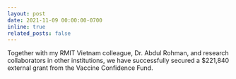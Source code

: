 ```yaml
---
layout: post
date: 2021-11-09 00:00:00-0700
inline: true
related_posts: false
---
```


Together with my RMIT Vietnam colleague, Dr. Abdul Rohman, and research collaborators in other institutions, we have successfully secured a $221,840 external grant from the Vaccine Confidence Fund.